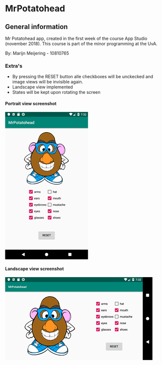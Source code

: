 # MrPotatohead

## General information
Mr Potatohead app, created in the first week of the course App Studio (november 2018).
This course is part of the minor programming at the UvA.

By: Marijn Meijering - 10810765

### Extra's
* By pressing the RESET button alle checkboxes will be unckecked and image views will be invisible again.
* Landscape view implemented
* States will be kept upon rotating the screen

#### Portrait view screenshot
![App1 MrPotatohead](https://github.com/10810765/MrPotatohead/blob/master/doc/MrPotatohead_1.png)

#### Landscape view screenshot
![App2 MrPotatohead](https://github.com/10810765/MrPotatohead/blob/master/doc/MrPotatohead_2.png)
